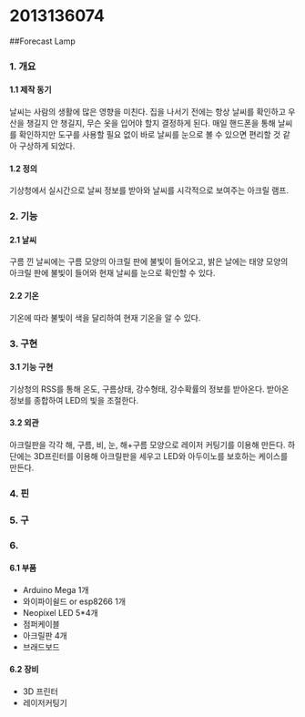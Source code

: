 # 2013136074

##Forecast Lamp

### 1. 개요
#### 1.1 제작 동기
날씨는 사람의 생활에 많은 영향을 미친다. 집을 나서기 전에는 항상 날씨를 확인하고 우산을 챙길지 안 챙길지, 무슨 옷을 입어야 할지 결정하게 된다. 매일 핸드폰을 통해 날씨를 확인하지만 도구를 사용할 필요 없이 바로 날씨를 눈으로 볼 수 있으면 편리할 것 같아 구상하게 되었다.
#### 1.2 정의
기상청에서 실시간으로 날씨 정보를 받아와 날씨를 시각적으로 보여주는 아크릴 램프. 


### 2. 기능
#### 2.1 날씨
구름 낀 날씨에는 구름 모양의 아크릴 판에 불빛이 들어오고, 밝은 날에는 태양 모양의 아크릴 판에 불빛이 들어와 현재 날씨를 눈으로 확인할 수 있다.
#### 2.2 기온
기온에 따라 불빛이 색을 달리하여 현재 기온을 알 수 있다.

### 3. 구현
#### 3.1 기능 구현
기상청의 RSS를 통해 온도, 구름상태, 강수형태, 강수확률의 정보를 받아온다. 받아온 정보를 종합하여 LED의 빛을 조절한다.
#### 3.2 외관
아크릴판을 각각 해, 구름, 비, 눈, 해+구름 모양으로 레이저 커팅기를 이용해 만든다. 하단에는 3D프린터를 이용해 아크릴판을 세우고 LED와 아두이노를 보호하는 케이스를 만든다.
### 4. 핀

### 5. 구   

### 6.    
#### 6.1 부품
- Arduino Mega 1개
- 와이파이쉴드 or esp8266 1개
- Neopixel LED 5*4개
- 점퍼케이블
- 아크릴판 4개
- 브래드보드

#### 6.2 장비
- 3D 프린터
- 레이저커팅기
